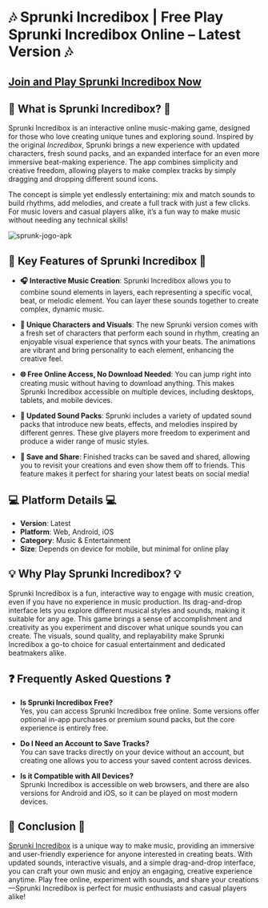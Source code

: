 # 🎶 Sprunki Incredibox | Free Play Sprunki Incredibox Online – Latest Version 🎶

## [Join and Play Sprunki Incredibox Now](https://spoo.me/WeAPTC)

## 🎤 What is Sprunki Incredibox? 🎤  
Sprunki Incredibox is an interactive online music-making game, designed for those who love creating unique tunes and exploring sound. Inspired by the original *Incredibox*, Sprunki brings a new experience with updated characters, fresh sound packs, and an expanded interface for an even more immersive beat-making experience. The app combines simplicity and creative freedom, allowing players to make complex tracks by simply dragging and dropping different sound icons.

The concept is simple yet endlessly entertaining: mix and match sounds to build rhythms, add melodies, and create a full track with just a few clicks. For music lovers and casual players alike, it’s a fun way to make music without needing any technical skills!

![sprunk-jogo-apk](https://github.com/user-attachments/assets/502a64e5-713a-4d7b-b47b-9414bf2cb535)

## 🔑 Key Features of Sprunki Incredibox 🔑  

- **🎧 Interactive Music Creation**: Sprunki Incredibox allows you to combine sound elements in layers, each representing a specific vocal, beat, or melodic element. You can layer these sounds together to create complex, dynamic music.

- **🎨 Unique Characters and Visuals**: The new Sprunki version comes with a fresh set of characters that perform each sound in rhythm, creating an enjoyable visual experience that syncs with your beats. The animations are vibrant and bring personality to each element, enhancing the creative feel.

- **🌐 Free Online Access, No Download Needed**: You can jump right into creating music without having to download anything. This makes Sprunki Incredibox accessible on multiple devices, including desktops, tablets, and mobile devices.

- **🎵 Updated Sound Packs**: Sprunki includes a variety of updated sound packs that introduce new beats, effects, and melodies inspired by different genres. These give players more freedom to experiment and produce a wider range of music styles.

- **💾 Save and Share**: Finished tracks can be saved and shared, allowing you to revisit your creations and even show them off to friends. This feature makes it perfect for sharing your latest beats on social media!

## 💻 Platform Details 💻  

- **Version**: Latest  
- **Platform**: Web, Android, iOS  
- **Category**: Music & Entertainment  
- **Size**: Depends on device for mobile, but minimal for online play  

## 💡 Why Play Sprunki Incredibox? 💡  
Sprunki Incredibox is a fun, interactive way to engage with music creation, even if you have no experience in music production. Its drag-and-drop interface lets you explore different musical styles and sounds, making it suitable for any age. This game brings a sense of accomplishment and creativity as you experiment and discover what unique sounds you can create. The visuals, sound quality, and replayability make Sprunki Incredibox a go-to choice for casual entertainment and dedicated beatmakers alike.

## ❓ Frequently Asked Questions ❓  

- **Is Sprunki Incredibox Free?**  
  Yes, you can access Sprunki Incredibox free online. Some versions offer optional in-app purchases or premium sound packs, but the core experience is entirely free.

- **Do I Need an Account to Save Tracks?**  
  You can save tracks directly on your device without an account, but creating one allows you to access your saved content across devices.

- **Is it Compatible with All Devices?**  
  Sprunki Incredibox is accessible on web browsers, and there are also versions for Android and iOS, so it can be played on most modern devices.

## 🎉 Conclusion 🎉  
[Sprunki Incredibox](https://github.com/Sprunki-Incredibox-2024) is a unique way to make music, providing an immersive and user-friendly experience for anyone interested in creating beats. With updated sounds, interactive visuals, and a simple drag-and-drop interface, you can craft your own music and enjoy an engaging, creative experience anytime. Play free online, experiment with sounds, and share your creations—Sprunki Incredibox is perfect for music enthusiasts and casual players alike!

